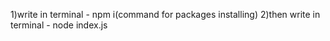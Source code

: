  1)write in terminal - npm i(command for packages installing)
 2)then write in terminal - node index.js <link to Test data.zip>
